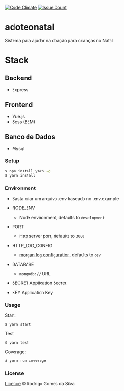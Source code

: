 [![Code Climate](https://codeclimate.com/github/codeclimate/codeclimate/badges/gpa.svg)](https://codeclimate.com/github/codeclimate/codeclimate)
[![Issue Count](https://codeclimate.com/github/codeclimate/codeclimate/badges/issue_count.svg)](https://codeclimate.com/github/codeclimate/codeclimate)

# adoteonatal
Sistema para ajudar na doação para crianças no Natal

# Stack

## Backend
- Express

## Frontend
- Vue.js
- Scss (BEM)

## Banco de Dados
- Mysql

### Setup
```bash
$ npm install yarn -g
$ yarn install
```
### Environment
* Basta criar um arquivo .env baseado no .env.example

* NODE_ENV
  - Node environment, defaults to `development`
* PORT
  - Http server port, defaults to `3000`
* HTTP_LOG_CONFIG
  - [morgan log configuration](https://github.com/expressjs/morgan#predefined-formats), defaults to `dev`
* DATABASE
  - `mongodb://` URL
* SECRET
  Application Secret
* KEY
  Application Key

### Usage
Start:
```bash
$ yarn start
```
Test:
```bash
$ yarn test
```
Coverage:
```bash
$ yarn run coverage
```

### License

[Licence](https://github.com/rodrigogs/express-seed/blob/master/LICENSE) © Rodrigo Gomes da Silva
